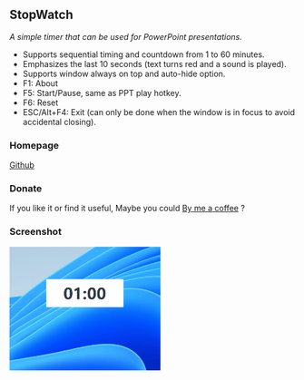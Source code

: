 ## StopWatch

*A simple timer that can be used for PowerPoint presentations.*

- Supports sequential timing and countdown from 1 to 60 minutes.
- Emphasizes the last 10 seconds (text turns red and a sound is played).
- Supports window always on top and auto-hide option.
- F1: About
- F5: Start/Pause, same as PPT play hotkey.
- F6: Reset
- ESC/Alt+F4: Exit (can only be done when the window is in focus to avoid accidental closing).


### Homepage
[Github](https://github.com/funchan24/StopWatch)

### Donate
If you like it or find it useful, Maybe you could [By me a coffee](https://bmc.link/funchan7) ?

### Screenshot
<img src="res/screenshot.gif" width="266" align="left"  >